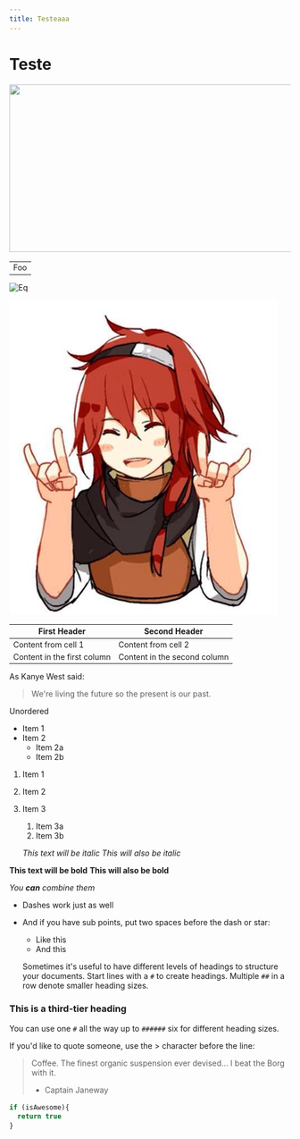```yaml
---
title: Testeaaa
---
```


# Teste

<p align="center">
  <img src="https://anyserver.com/image.png" width="750px" height="300px"/></p>

<table>
    <tr>
        <td>Foo</td>
    </tr>
</table>

![Eq](http://mathurl.com/5euwuy.png)

![Adlet](./assets/adlet.jpg)

First Header | Second Header
------------ | -------------
Content from cell 1 | Content from cell 2
Content in the first column | Content in the second column

As Kanye West said:

> We're living the future so
> the present is our past.

Unordered

* Item 1
* Item 2
  * Item 2a
  * Item 2b

1. Item 1
1. Item 2
1. Item 3
   1. Item 3a
   1. Item 3b
   
   *This text will be italic*
_This will also be italic_

**This text will be bold**
__This will also be bold__

_You **can** combine them_


- Dashes work just as well
- And if you have sub points, put two spaces before the dash or star:
  - Like this
  - And this
  
  Sometimes it's useful to have different levels of headings to structure your documents. Start lines with a `#` to create headings. Multiple `##` in a row denote smaller heading sizes.

### This is a third-tier heading

You can use one `#` all the way up to `######` six for different heading sizes.

If you'd like to quote someone, use the > character before the line:

> Coffee. The finest organic suspension ever devised... I beat the Borg with it.
> - Captain Janeway


```javascript
if (isAwesome){
  return true
}
```
